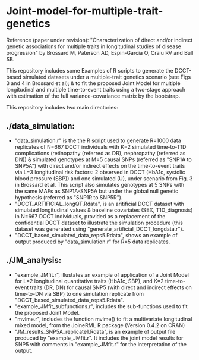 # Joint-model-for-multiple-trait-genetics

Reference (paper under revision): "Characterization of direct and/or indirect genetic associations for multiple traits in longitudinal studies of disease progression" by Brossard M, Paterson AD, Espin-Garcia O, Craiu RV and Bull SB. 

This repository includes some Examples of R scripts to generate the DCCT-based simulated datasets under a multiple-trait genetics scenario (see Figs 3 and 4 in Brossard et al); & to fit the proposed Joint Model for multiple longitudinal and multiple time-to-event traits using a two-stage approach with estimation of the full variance-covariance matrix by the bootstrap. 

This repository includes two main directories:

## ./data_simulation:
- "data_simulation.r" is the the R script used to generate R=1000 data replicates of N=667 DCCT individuals with K=2 simulated time-to-T1D complications (retinopathy (referred as DR), nephropathy (referred as DN)) & simulated genotypes at M=5 causal SNPs (referred as "SNP1A to SNP5A") with direct and/or indirect effects on the time-to-event traits via L=3 longitudinal risk factors: 2 observed in DCCT (HbA1c, systolic blood pressure (SBP)) and one simulated (U), under scenario from Fig. 3 in Brossard et al. This script also simulates genotypes at 5 SNPs with the same MAFs as SNP1A-SNP5A but under the global null genetic hypothesis (referred as "SNP1R to SNP5R").
- "DCCT_ARTIFICIAL_longQT.Rdata", is an aritificial DCCT dataset with simulated longitudinal values & baseline covariates (SEX, T1D_diagnosis) in N=667 DCCT individuals, provided as a replacement of the confidential DCCT dataset to illustrate the simulation procedure (this dataset was generated using "generate_artificial_DCCT_longdata.r").
- "DCCT_based_simulated_data_reps5.Rdata", shows an example of output produced by "data_simulation.r" for R=5 data replicates.

## ./JM_analysis:
- "example_JMfit.r", illustates an example of application of a Joint Model for L=2 longitudinal quantitative traits (HbA1c, SBP), and K=2 time-to-event traits (DR, DN) for causal SNP5 (with direct and indirect effects on time-to-DN via SBP) to one simulation replicate from "DCCT_based_simulated_data_reps5.Rdata".
- "example_JMfit_subfunctions.r", includes the sub-functions used to fit the proposed Joint Model.
- "mvlme.r", includes the function mvlme() to fit a multivariate longitudinal mixed model, from the JoineRML R package (Version 0.4.2 on CRAN)  
- "JM_results_SNP5A_replicate1.Rdata", is an example of output file produced by "example_JMfit.r". It includes the joint model results for SNP5 with comments in "example_JMfit.r" for the interpretation of the output.
